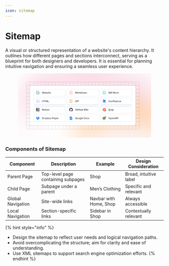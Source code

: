 ```yaml
---
icon: sitemap
---
```


# Sitemap

A visual or structured representation of a website's content hierarchy. It outlines how different pages and sections interconnect, serving as a blueprint for both designers and developers. It is essential for planning intuitive navigation and ensuring a seamless user experience.

<figure><img src="../.gitbook/assets/quickstart-import.png" alt=""><figcaption></figcaption></figure>

### Components of Sitemap

| Component         | Description                        | Example                | Design Consideration   |
| ----------------- | ---------------------------------- | ---------------------- | ---------------------- |
| Parent Page       | Top-level page containing subpages | Shop                   | Broad, intuitive label |
| Child Page        | Subpage under a parent             | Men’s Clothing         | Specific and relevant  |
| Global Navigation | Site-wide links                    | Navbar with Home, Shop | Always accessible      |
| Local Navigation  | Section-specific links             | Sidebar in Shop        | Contextually relevant  |



{% hint style="info" %}
* Design the sitemap to reflect user needs and logical navigation paths.
* Avoid overcomplicating the structure; aim for clarity and ease of understanding.
* Use XML sitemaps to support search engine optimization efforts.
{% endhint %}
